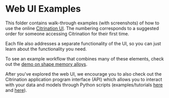 # Web UI Examples
This folder contains walk-through examples (with screenshots) of how to use the online [Citrination UI](https://citrination.com/). The numbering corresponds to a suggested order for someone accessing Citrination for their first time.

Each file also addresses a separate functionality of the UI, so you can just learn about the functionality you need. 

To see an example workflow that combines many of these elements, check out the [demo on shape memory alloys](https://github.com/CitrineInformatics/learn-citrination/blob/master/JournalPaperToModel.ipynb).

After you've explored the web UI, we encourage you to also check out the Citrination application program interface (API) which allows you to interact with your data and models through Python scripts (examples/tutorials [here](../api_examples/) and [here](https://github.com/CitrineInformatics/learn-citrination)).
